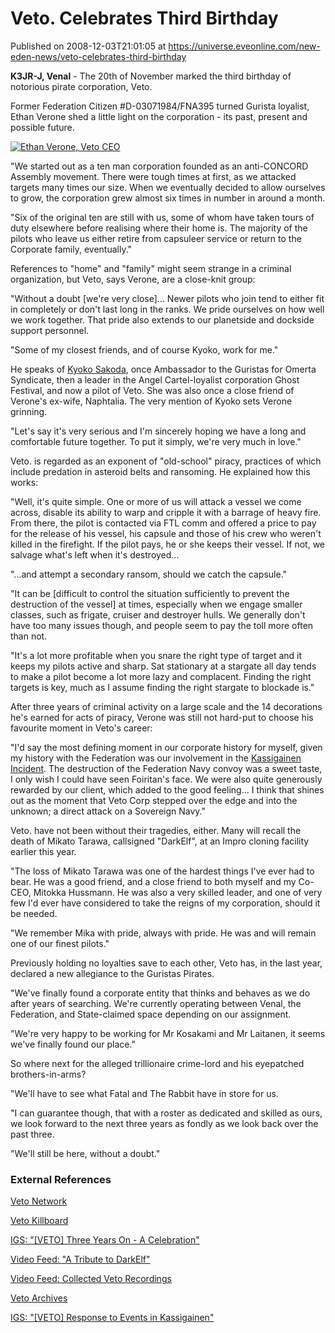 # Veto. Celebrates Third Birthday
Published on 2008-12-03T21:01:05 at https://universe.eveonline.com/new-eden-news/veto-celebrates-third-birthday

**K3JR-J, Venal** \- The 20th of November marked the third birthday of notorious pirate corporation, Veto.

Former Federation Citizen #D-03071984/FNA395 turned Gurista loyalist, Ethan Verone shed a little light on the corporation - its past, present and possible future.

[![Ethan Verone, Veto CEO](http://www.eve-ic.net/media/articles/2574/veronethumb.png)](http://www.eve-ic.net/media/igbd/igbd.php?faction=ic&url=http%3A%2F%2Fwww.eve-ic.net%2Fmedia%2Farticles%2F2574%2Fverone.png)

"We started out as a ten man corporation founded as an anti-CONCORD Assembly movement. There were tough times at first, as we attacked targets many times our size. When we eventually decided to allow ourselves to grow, the corporation grew almost six times in number in around a month.

"Six of the original ten are still with us, some of whom have taken tours of duty elsewhere before realising where their home is. The majority of the pilots who leave us either retire from capsuleer service or return to the Corporate family, eventually."

References to "home" and "family" might seem strange in a criminal organization, but Veto, says Verone, are a close-knit group:

"Without a doubt [we're very close]... Newer pilots who join tend to either fit in completely or don't last long in the ranks. We pride ourselves on how well we work together. That pride also extends to our planetside and dockside support personnel.

"Some of my closest friends, and of course Kyoko, work for me."

He speaks of [Kyoko Sakoda](http://www.eve-ic.net/media/igbd/igbd.php?faction=ic&url=http%3A%2F%2Fwww.omertasyndicate.com%2Fsakoda%2Favatars%2Fkyoko.jpg), once Ambassador to the Guristas for Omerta Syndicate, then a leader in the Angel Cartel-loyalist corporation Ghost Festival, and now a pilot of Veto. She was also once a close friend of Verone's ex-wife, Naphtalia. The very mention of Kyoko sets Verone grinning.

"Let's say it's very serious and I'm sincerely hoping we have a long and comfortable future together. To put it simply, we're very much in love."

Veto. is regarded as an exponent of "old-school" piracy, practices of which include predation in asteroid belts and ransoming. He explained how this works:

"Well, it's quite simple. One or more of us will attack a vessel we come across, disable its ability to warp and cripple it with a barrage of heavy fire. From there, the pilot is contacted via FTL comm and offered a price to pay for the release of his vessel, his capsule and those of his crew who weren't killed in the firefight. If the pilot pays, he or she keeps their vessel. If not, we salvage what's left when it's destroyed...

"...and attempt a secondary ransom, should we catch the capsule."

"It can be [difficult to control the situation sufficiently to prevent the destruction of the vessel] at times, especially when we engage smaller classes, such as frigate, cruiser and destroyer hulls. We generally don't have too many issues though, and people seem to pay the toll more often than not.

"It's a lot more profitable when you snare the right type of target and it keeps my pilots active and sharp. Sat stationary at a stargate all day tends to make a pilot become a lot more lazy and complacent. Finding the right targets is key, much as I assume finding the right stargate to blockade is."

After three years of criminal activity on a large scale and the 14 decorations he's earned for acts of piracy, Verone was still not hard-put to choose his favourite moment in Veto's career:

"I'd say the most defining moment in our corporate history for myself, given my history with the Federation was our involvement in the [Kassigainen Incident](http://www.eve-ic.net/media/igbd/igbd.php?article=1309). The destruction of the Federation Navy convoy was a sweet taste, I only wish I could have seen Foiritan's face. We were also quite generously rewarded by our client, which added to the good feeling... I think that shines out as the moment that Veto Corp stepped over the edge and into the unknown; a direct attack on a Sovereign Navy."

Veto. have not been without their tragedies, either. Many will recall the death of Mikato Tarawa, callsigned "DarkElf", at an Impro cloning facility earlier this year.

"The loss of Mikato Tarawa was one of the hardest things I've ever had to bear. He was a good friend, and a close friend to both myself and my Co-CEO, Mitokka Hussmann. He was also a very skilled leader, and one of very few I'd ever have considered to take the reigns of my corporation, should it be needed.

"We remember Mika with pride, always with pride. He was and will remain one of our finest pilots."

Previously holding no loyalties save to each other, Veto has, in the last year, declared a new allegiance to the Guristas Pirates.

"We've finally found a corporate entity that thinks and behaves as we do after years of searching. We're currently operating between Venal, the Federation, and State-claimed space depending on our assignment.

"We're very happy to be working for Mr Kosakami and Mr Laitanen, it seems we've finally found our place."

So where next for the alleged trillionaire crime-lord and his eyepatched brothers-in-arms?

"We'll have to see what Fatal and The Rabbit have in store for us.

"I can guarantee though, that with a roster as dedicated and skilled as ours, we look forward to the next three years as fondly as we look back over the past three.

"We'll still be here, without a doubt."

### External References

[Veto Network](http://www.eve-ic.net/media/igbd/igbd.php?faction=ic&url=http%3A%2F%2Fveto.get-no.de%2Findex.php)

[Veto Killboard](http://www.eve-ic.net/media/igbd/igbd.php?faction=ic&url=http%3A%2F%2Fveto.griefwatch.net%2F)

[IGS: "[VETO] Three Years On - A Celebration"](http://www.eve-ic.net/media/igbd/igbd.php?faction=ic&url=http%3A%2F%2Fmyeve.eve-online.com%2Fingameboard.asp%3Fa%3Dtopic%26threadID%3D928838)

[Video Feed: "A Tribute to DarkElf"](http://www.eve-ic.net/media/igbd/igbd.php?faction=ic&url=http%3A%2F%2Fevetube.com%2Ffs.php%3Fplayid%3D3)

[Video Feed: Collected Veto Recordings](http://www.eve-ic.net/media/igbd/igbd.php?faction=ic&url=http%3A%2F%2Fevetube.com%2Fsearch.php%3Fkey%3DVeto)

[Veto Archives](http://www.eve-ic.net/media/igbd/igbd.php?faction=ic&url=http%3A%2F%2Fveto.get-no.de%2Fviewforum.php%3Ff%3D13)

[IGS: "[VETO] Response to Events in Kassigainen"](http://www.eve-ic.net/media/igbd/igbd.php?faction=ic&url=http%3A%2F%2Fmyeve.eve-online.com%2Fingameboard.asp%3Fa%3Dtopic%26threadID%3D423153)
